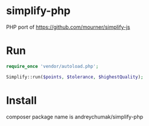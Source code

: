 simplify-php
============

PHP port of https://github.com/mourner/simplify-js


Run
===


```php
require_once 'vendor/autoload.php';

Simplify::run($points, $tolerance, $highestQuality);

```

Install
=======

composer package name is andreychumak/simplify-php
